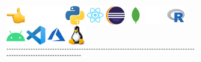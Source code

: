 <div>
<img src="/assets/left_arrow.png" width="50" height="50"/>
<img src="/assets/space.png" width="100" height="50"/>
<img src="/assets/python.png" width="50" height="50"/> 
<img src="/assets/react.png" width="50" height="50"/>
<img src="/assets/eclipse.png" width="50" height="50"/>
<img src="/assets/mongodb.png" width="50" height="50"/>
<img src="/assets/space.png" width="50" height="50"/>
<img src="/assets/r.png" width="50" height="50"/>
<img src="/assets/android.png" width="50" height="50"/>
<img src="/assets/visual.png" width="50" height="50"/>
<img src="/assets/azure.png" width="50" height="50"/>
<img src="/assets/linux.png" width="50" height="50"/>
</div>

<div>-------------------------------------------------------------------------------------------------------------</div>
